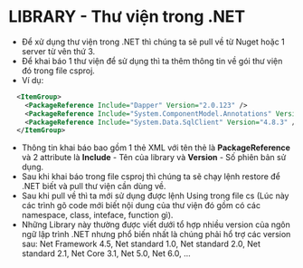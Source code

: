 # LIBRARY - Thư viện trong .NET
- Để xử dụng thư viện trong .NET thì chúng ta sẽ pull về từ Nuget hoặc 1 server từ vên thứ 3.
- Để khai báo 1 thư viện để sử dụng thì ta thêm thông tin về gói thư viện đó trong file csproj.
- Ví dụ:
```XML
  <ItemGroup>
    <PackageReference Include="Dapper" Version="2.0.123" />
    <PackageReference Include="System.ComponentModel.Annotations" Version="5.0.0" />
    <PackageReference Include="System.Data.SqlClient" Version="4.8.3" />
  </ItemGroup>
```
- Thông tin khai báo bao gồm 1 thẻ XML với tên thẻ là **PackageReference** và 2 attribute là **Include** - Tên của library và **Version** - Số phiên bản sử dụng.
- Sau khi khai báo trong  file csproj thì chúng ta sẽ chạy lệnh restore để .NET biết và pull thư viện cần dùng về.
- Sau khi pull về thì ta mới sử dụng được lệnh Using trong file cs (Lúc này các trình gõ code mới biết nội dung của thư viện đó gồm có các namespace, class, inteface, function gì).
- Những Library này thường được viết dưới tổ hợp nhiều version của ngôn ngữ lập trình .NET nhưng phổ biến nhất là chúng phải hổ trợ các version sau: Net Framework 4.5, Net standard 1.0, Net standard 2.0, Net standard 2.1, Net Core 3.1, Net 5.0, Net 6.0, ...
